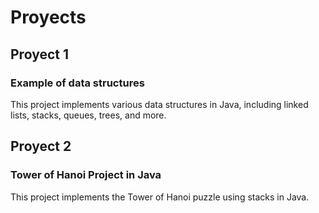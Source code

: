 # Proyects
## Proyect 1
###  Example of data structures
This project implements various data structures in Java, including linked lists, stacks, queues, trees, and more.
## Proyect 2
###  Tower of Hanoi Project in Java
This project implements the Tower of Hanoi puzzle using stacks in Java.